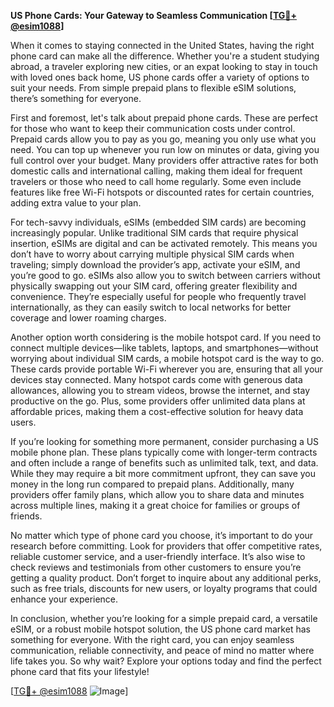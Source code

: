 **US Phone Cards: Your Gateway to Seamless Communication [[TG💪+ @esim1088](https://t.me/s/esim1088)]**

When it comes to staying connected in the United States, having the right phone card can make all the difference. Whether you're a student studying abroad, a traveler exploring new cities, or an expat looking to stay in touch with loved ones back home, US phone cards offer a variety of options to suit your needs. From simple prepaid plans to flexible eSIM solutions, there’s something for everyone.

First and foremost, let's talk about prepaid phone cards. These are perfect for those who want to keep their communication costs under control. Prepaid cards allow you to pay as you go, meaning you only use what you need. You can top up whenever you run low on minutes or data, giving you full control over your budget. Many providers offer attractive rates for both domestic calls and international calling, making them ideal for frequent travelers or those who need to call home regularly. Some even include features like free Wi-Fi hotspots or discounted rates for certain countries, adding extra value to your plan.

For tech-savvy individuals, eSIMs (embedded SIM cards) are becoming increasingly popular. Unlike traditional SIM cards that require physical insertion, eSIMs are digital and can be activated remotely. This means you don’t have to worry about carrying multiple physical SIM cards when traveling; simply download the provider’s app, activate your eSIM, and you’re good to go. eSIMs also allow you to switch between carriers without physically swapping out your SIM card, offering greater flexibility and convenience. They’re especially useful for people who frequently travel internationally, as they can easily switch to local networks for better coverage and lower roaming charges.

Another option worth considering is the mobile hotspot card. If you need to connect multiple devices—like tablets, laptops, and smartphones—without worrying about individual SIM cards, a mobile hotspot card is the way to go. These cards provide portable Wi-Fi wherever you are, ensuring that all your devices stay connected. Many hotspot cards come with generous data allowances, allowing you to stream videos, browse the internet, and stay productive on the go. Plus, some providers offer unlimited data plans at affordable prices, making them a cost-effective solution for heavy data users.

If you’re looking for something more permanent, consider purchasing a US mobile phone plan. These plans typically come with longer-term contracts and often include a range of benefits such as unlimited talk, text, and data. While they may require a bit more commitment upfront, they can save you money in the long run compared to prepaid plans. Additionally, many providers offer family plans, which allow you to share data and minutes across multiple lines, making it a great choice for families or groups of friends.

No matter which type of phone card you choose, it’s important to do your research before committing. Look for providers that offer competitive rates, reliable customer service, and a user-friendly interface. It’s also wise to check reviews and testimonials from other customers to ensure you’re getting a quality product. Don’t forget to inquire about any additional perks, such as free trials, discounts for new users, or loyalty programs that could enhance your experience.

In conclusion, whether you’re looking for a simple prepaid card, a versatile eSIM, or a robust mobile hotspot solution, the US phone card market has something for everyone. With the right card, you can enjoy seamless communication, reliable connectivity, and peace of mind no matter where life takes you. So why wait? Explore your options today and find the perfect phone card that fits your lifestyle!

[[TG💪+ @esim1088](https://t.me/s/esim1088) ![Image](https://i.postimg.cc/Y0z9fWf4/image.png)]